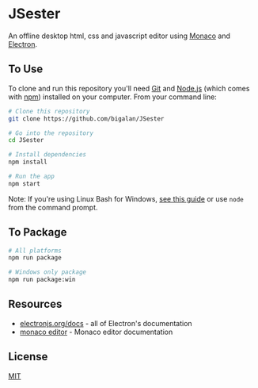 # JSester
An offline desktop html, css and javascript editor using [Monaco](https://microsoft.github.io/monaco-editor/) and [Electron](https://electronjs.org/).

## To Use

To clone and run this repository you'll need [Git](https://git-scm.com) and [Node.js](https://nodejs.org/en/download/) (which comes with [npm](http://npmjs.com)) installed on your computer. From your command line:

```bash
# Clone this repository
git clone https://github.com/bigalan/JSester

# Go into the repository
cd JSester

# Install dependencies
npm install

# Run the app
npm start
```

Note: If you're using Linux Bash for Windows, [see this guide](https://www.howtogeek.com/261575/how-to-run-graphical-linux-desktop-applications-from-windows-10s-bash-shell/) or use `node` from the command prompt.


## To Package

```bash
# All platforms
npm run package

# Windows only package
npm run package:win
```


## Resources

- [electronjs.org/docs](https://electronjs.org/docs) - all of Electron's documentation
- [monaco editor](https://microsoft.github.io/monaco-editor/) - Monaco editor documentation

## License

[MIT](LICENSE.md)
